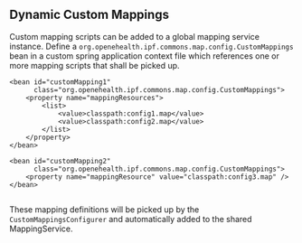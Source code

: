 ## Dynamic Custom Mappings

Custom mapping scripts can be added to a global mapping service instance.
Define a `org.openehealth.ipf.commons.map.config.CustomMappings` bean in a custom spring application context file which references
one or more mapping scripts that shall be picked up.

```
<bean id="customMapping1"
      class="org.openehealth.ipf.commons.map.config.CustomMappings">
    <property name="mappingResources">
        <list>
            <value>classpath:config1.map</value>
            <value>classpath:config2.map</value>
        </list>
    </property>
</bean>

<bean id="customMapping2"
      class="org.openehealth.ipf.commons.map.config.CustomMappings">
    <property name="mappingResource" value="classpath:config3.map" />
</bean>


```

These mapping definitions will be picked up by the `CustomMappingsConfigurer` and automatically added
to the shared MappingService.